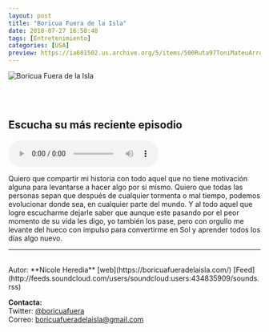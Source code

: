 ```yaml
---
layout: post
title: "Boricua Fuera de la Isla"
date: 2018-07-27 16:50:48
tags: [Entretenimiento]
categories: [USA]
preview: https://ia601502.us.archive.org/5/items/500Ruta97ToniMateuArrom/300-BoricuaFueraDeLaIsla.png
---
```


![Boricua Fuera de la Isla](https://ia801502.us.archive.org/5/items/500Ruta97ToniMateuArrom/500-BoricuaFueraDeLaIsla.png)

<br/>
<br/>

## Escucha su más reciente episodio

<!--reproductor-feed=http://feeds.soundcloud.com/users/soundcloud:users:434835909/sounds.rss-->
<!--reproductor-start-->
<audio id="audio" preload="auto" controls="" src="http://feeds.soundcloud.com/stream/523055727-boricuafueradelaisla-ep-42-ser-tu-mismo-lo-mas-1.m4a"></audio>
<!--reproductor-end-->

Quiero que compartir mi historia con todo aquel que no tiene motivación alguna para levantarse a hacer algo por si mismo. Quiero que todas las personas sepan que después de cualquier tormenta o mal tiempo, podemos evolucionar donde sea, en cualquier parte del mundo. Y al todo aquel que logre escucharme dejarle saber que aunque este pasando por el peor momento de su vida les digo, yo también los pase, pero con orgullo me levante del hueco con impulso para convertirme en Sol y aprender todos los días algo nuevo.

_ _ _

<br>
Autor: **Nicole Heredia**  
[web](https://boricuafueradelaisla.com/)  
[Feed](http://feeds.soundcloud.com/users/soundcloud:users:434835909/sounds.rss)  



**Contacta:**  
Twitter: [@boricuafuera](https://twitter.com/boricuafuera)  
Correo: [boricuafueradelaisla@gmail.com](mailto:boricuafueradelaisla@gmail.com)  
